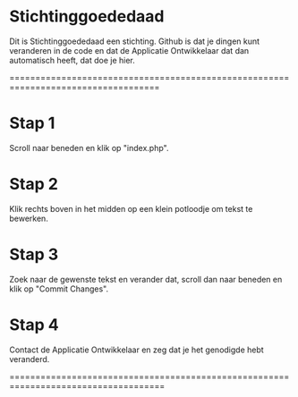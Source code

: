 # Stichtinggoededaad
Dit is Stichtinggoededaad een stichting. Github is dat je dingen kunt veranderen in de code en dat de Applicatie Ontwikkelaar dat dan automatisch heeft, dat doe je hier.

===================================================================================

# Stap 1 
Scroll naar beneden en klik op "index.php".

# Stap 2
Klik rechts boven in het midden op een klein potloodje om tekst te bewerken.

# Stap 3
Zoek naar de gewenste tekst en verander dat, scroll dan naar beneden en klik op "Commit Changes".

# Stap 4
Contact de Applicatie Ontwikkelaar en zeg dat je het genodigde hebt veranderd.

====================================================================================
